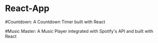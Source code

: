 # React-App

#Countdown: A Countdown Timer built with React

#Music Master: A Music Player integrated with Spotify's API and built with React
